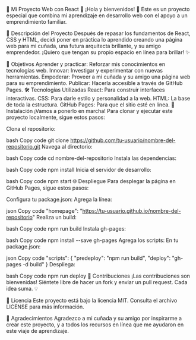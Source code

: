🎉 Mi Proyecto Web con React 🚀
¡Hola y bienvenidos! 🌟 Este es un proyecto especial que combina mi aprendizaje en desarrollo web con el apoyo a un emprendimiento familiar.

📝 Descripción del Proyecto
Después de repasar los fundamentos de React, CSS y HTML, decidí poner en práctica lo aprendido creando una página web para mi cuñada, una futura arquitecta brillante, y su amigo emprendedor. ¡Quiero que tengan su propio espacio en línea para brillar! ✨

🎯 Objetivos
Aprender y practicar: Reforzar mis conocimientos en tecnologías web.
Innovar: Investigar y experimentar con nuevas herramientas.
Empoderar: Proveer a mi cuñada y su amigo una página web para su emprendimiento.
Publicar: Hacerla accesible a través de GitHub Pages.
🛠 Tecnologías Utilizadas
React: Para construir interfaces interactivas.
CSS: Para darle estilo y personalidad a la web.
HTML: La base de toda la estructura.
GitHub Pages: Para que el sitio esté en línea.
🚀 Instalación
¡Vamos a ponerlo en marcha! Para clonar y ejecutar este proyecto localmente, sigue estos pasos:

Clona el repositorio:

bash
Copy code
git clone https://github.com/tu-usuario/nombre-del-repositorio.git
Navega al directorio:

bash
Copy code
cd nombre-del-repositorio
Instala las dependencias:

bash
Copy code
npm install
Inicia el servidor de desarrollo:

bash
Copy code
npm start
🌐 Despliegue
Para desplegar la página en GitHub Pages, sigue estos pasos:

Configura tu package.json: Agrega la línea:

json
Copy code
"homepage": "https://tu-usuario.github.io/nombre-del-repositorio"
Realiza un build:

bash
Copy code
npm run build
Instala gh-pages:

bash
Copy code
npm install --save gh-pages
Agrega los scripts: En tu package.json:

json
Copy code
"scripts": {
  "predeploy": "npm run build",
  "deploy": "gh-pages -d build"
}
Despliega:

bash
Copy code
npm run deploy
🤝 Contribuciones
¡Las contribuciones son bienvenidas! Siéntete libre de hacer un fork y enviar un pull request. Cada idea suma. 💡

📜 Licencia
Este proyecto está bajo la licencia MIT. Consulta el archivo LICENSE para más información.

🙏 Agradecimientos
Agradezco a mi cuñada y su amigo por inspirarme a crear este proyecto, y a todos los recursos en línea que me ayudaron en este viaje de aprendizaje.
